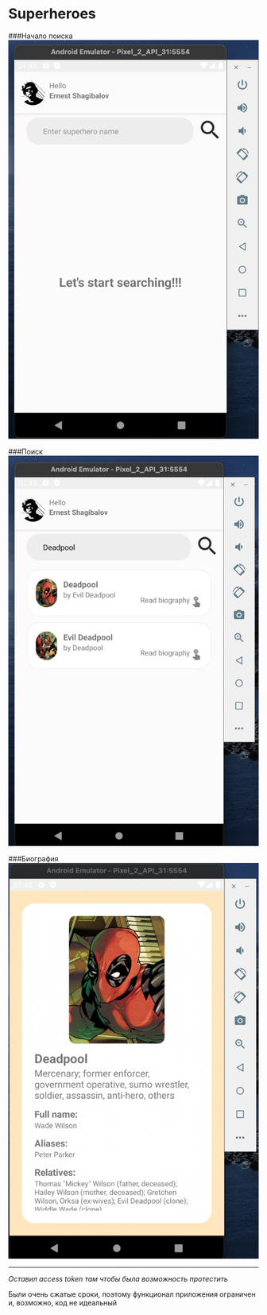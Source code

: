 # Superheroes


 ###Начало поиска
![Начало поиска](https://github.com/ESHagibalov/Superheroes/blob/master/Screenshot%202021-10-06%20at%2001.41.16.png)

###Поиск
![Поиск](https://github.com/ESHagibalov/Superheroes/blob/master/Screenshot%202021-10-06%20at%2001.41.37.png) 

###Биография
![Биография](https://github.com/ESHagibalov/Superheroes/blob/master/Screenshot%202021-10-06%20at%2001.42.21.png) 

____

_Оставил access token там чтобы была возможность протестить_

Были очень сжатые сроки, поэтому функционал приложения ограничен и, возможно, код не идеальный
